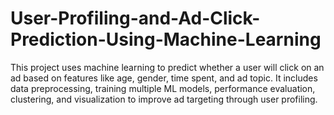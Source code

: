 # User-Profiling-and-Ad-Click-Prediction-Using-Machine-Learning
This project uses machine learning to predict whether a user will click on an ad based on features like age, gender, time spent, and ad topic. It includes data preprocessing, training multiple ML models, performance evaluation, clustering, and visualization to improve ad targeting through user profiling.
